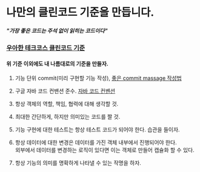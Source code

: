 # 나만의 클린코드 기준을 만듭니다.
##### "가장 좋은 코드는 주석 없이 읽히는 코드이다"
### [우아한 테크코스 클린코드 기준](https://github.com/woowacourse/woowacourse-docs/blob/master/cleancode/pr_checklist.md)   
#### 위 기준 이외에도 내 나름대로의 기준을 만들자.

1. 기능 단위 commit(미리 구현할 기능 작성), [좋은 commit massage 작성법](https://blog.ull.im/engineering/2019/03/10/logs-on-git.html)        

2. 구글 자바 코드 컨밴션 준수. [자바 코드 컨벤션](https://myeonguni.tistory.com/1596)   

3. 항상 객체의 역할, 책임, 협력에 대해 생각할 것.    

4. 최대한 간단하게, 하지만 의미있는 코드를 짤 것.    

5. 기능 구현에 대한 테스트는 항상 테스트 코드가 되어야 한다. 습관을 들이자.     

6. 항상 데이터에 대한 변경은 데이터를 가진 객체 내부에서 진행되어야 한다.   
   외부에서 데이터를 변경하는 로직이 있다면 이는 객체로 만들어 캡슐화 할 수 있다.     
   
7. 항상 기능의 의미를 명확하게 나타낼 수 있는 작명을 하자. 
